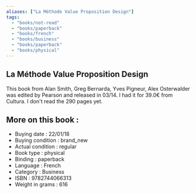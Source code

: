 ```yaml
---
aliases: ["La Méthode Value Proposition Design"] 
tags: 
  - "books/not-read" 
  - "books/paperback" 
  - "books/french"
  - "books/business"
  - "books/paperback"
  - "books/physical"
---
```



## La Méthode Value Proposition Design
This book from Alan Smith, Greg Bernarda, Yves Pigneur, Alex Osterwalder was edited by Pearson and released in 03/14. I had it for 39.0€ from Cultura. I don't read the 290 pages yet.

## More on this book :
- Buying date : 22/01/18
- Buying condition : brand_new
- Actual condition : regular
- Book type : physical
- Binding : paperback
- Language : French
- Category : Business
- ISBN : 9782744066313
- Weight in grams : 616
